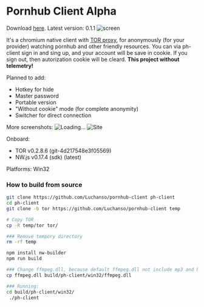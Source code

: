 # Pornhub Client Alpha

Download [here](https://github.com/Luchanso/pornhub-client/releases). Latest version: 0.1.1
![screen](https://cloud.githubusercontent.com/assets/2098777/18834361/1ed653fc-83fe-11e6-95d1-a210de686ec3.png)

It's a chromium native client with [TOR proxy](https://www.torproject.org/), for anonymously (for your provider) watching pornhub and other friendly resources. You can via ph-client sign in and sing up, and your account will be save in cookie. If you sign out, then autorization cookie will be cleard. **This project without telemetry!**

Planned to add:
* Hotkey for hide
* Master password
* Portable version
* "Without cookie" mode (for complete anonymity)
* Switcher for direct connection

More screenshots:
![Loading...](https://cloud.githubusercontent.com/assets/2098777/18818028/2e434d2c-8377-11e6-9bac-4b0a1d85d8d2.png)
![Site](https://cloud.githubusercontent.com/assets/2098777/18818027/2e41ff4e-8377-11e6-8ee7-eef655e08683.png)

Onboard:
* TOR v0.2.8.6 (git-4d217548e3f05569)
* NW.js v0.17.4 (sdk) (latest)

Platforms: Win32

### How to build from source

```sh
git clone https://github.com/Luchanso/pornhub-client ph-client
cd ph-client
git clone -b tor https://github.com/Luchanso/pornhub-client temp

# Copy TOR
cp -R temp/tor tor/

### Remove tempory directory
rm -rf temp

npm install nw-builder
npm run build

### Change ffmpeg.dll, because default ffmpeg.dll not include mp3 and hc.264 codecs
cp ffmpeg.dll build/ph-client/win32/ffmpeg.dll

### Running:
cd build/ph-client/win32/
 ./ph-client
```
